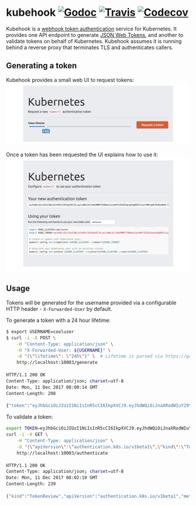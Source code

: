 # kubehook  [![Godoc](https://img.shields.io/badge/godoc-reference-blue.svg)](https://godoc.org/github.com/negz/kubehook) [![Travis](https://img.shields.io/travis/negz/kubehook.svg?maxAge=300)](https://travis-ci.org/negz/kubehook/) [![Codecov](https://img.shields.io/codecov/c/github/negz/kubehook.svg?maxAge=3600)](https://codecov.io/gh/negz/kubehook/)
Kubehook is a [webhook token authentication](https://kubernetes.io/docs/admin/authentication/#webhook-token-authentication)
service for Kubernetes. It provides one API endpoint to generate
[JSON Web Tokens](https://jwt.io), and another to validate tokens on behalf of
Kubernetes. Kubehook assumes it is running behind a reverse proxy that
terminates TLS and authenticates callers.

## Generating a token
Kubehook provides a small web UI to request tokens:
![Request a token](frontend/gentoken.png)

Once a token has been requested the UI explains how to use it:
![Configure a token](frontend/usetoken.png)

## Usage
Tokens will be generated for the username provided via a configurable HTTP
header - `X-Forwarded-User` by default.

To generate a token with a 24 hour lifetime:
```bash
$ export USERNAME=cooluser
$ curl -i -X POST \
	-H "Content-Type: application/json" \
	-H "X-Forwarded-User: ${USERNAME}" \
	-d "{\"lifetime\": \"24h\"}" \  # Lifetime is parsed via https://golang.org/pkg/time/#ParseDuration
	http://localhost:10003/generate
  
HTTP/1.1 200 OK
Content-Type: application/json; charset=utf-8
Date: Mon, 11 Dec 2017 08:00:14 GMT
Content-Length: 208

{"token":"eyJhbGciOiJIUzI1NiIsInR5cCI6IkpXVCJ9.eyJhdWQiOiJnaXRodWIuY29tL25lZ3ova3ViZWhvb2siLCJleHAiOjE1MTMwNjU2MTQsIm5iZiI6MTUxMjk3OTIxNCwic3ViIjoiY29vbHVzZXIifQ.ylxC6wFglLBI0_0e0LQftwuqI95mb0L5Wjnp5aCmPHU"}
```

To validate a token:
```bash
export TOKEN=eyJhbGciOiJIUzI1NiIsInR5cCI6IkpXVCJ9.eyJhdWQiOiJnaXRodWIuY29tL25lZ3ova3ViZWhvb2siLCJleHAiOjE1MTMwNjU2MTQsIm5iZiI6MTUxMjk3OTIxNCwic3ViIjoiY29vbHVzZXIifQ.ylxC6wFglLBI0_0e0LQftwuqI95mb0L5Wjnp5aCmPHU
curl -i -X GET \
    -H "Content-Type: application/json" \
    -d "{\"apiVersion\":\"authentication.k8s.io/v1beta1\",\"kind\":\"TokenReview\",\"spec\":{\"token\":\"${TOKEN}\"}}" \
    http://localhost:10003/authenticate

HTTP/1.1 200 OK
Content-Type: application/json; charset=utf-8
Date: Mon, 11 Dec 2017 08:02:10 GMT
Content-Length: 239

{"kind":"TokenReview","apiVersion":"authentication.k8s.io/v1beta1","metadata":{"creationTimestamp":"2017-12-11T08:02:10Z"},"spec":{},"status":{"authenticated":true,"user":{"username":"cooluser","uid":"github.com/negz/kubehook/cooluser"}}}
```
